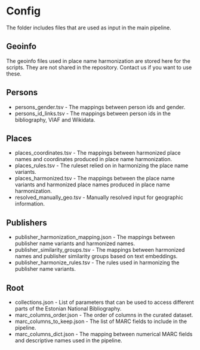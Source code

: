 # Config

The folder includes files that are used as input in the main pipeline.

## Geoinfo

The geoinfo files used in place name harmonization are stored here for the scripts. They are not shared in the repository. Contact us if you want to use these.

## Persons

- persons_gender.tsv - The mappings between person ids and gender.
- persons_id_links.tsv - The mappings between person ids in the bibliography, VIAF and Wikidata.

## Places

- places_coordinates.tsv - The mappings between harmonized place names and coordinates produced in place name harmonization.
- places_rules.tsv - The ruleset relied on in harmonizing the place name variants.
- places_harmonized.tsv - The mappings between the place name variants and harmonized place names produced in place name harmonization.
- resolved_manually_geo.tsv - Manually resolved input for geographic information.

## Publishers

- publisher_harmonization_mapping.json - The mappings between publisher name variants and harmonized names.
- publisher_similarity_groups.tsv - The mappings between harmonized names and publisher similarity groups based on text embeddings.
- publisher_harmonize_rules.tsv - The rules used in harmonizing the publisher name variants.

## Root

- collections.json - List of parameters that can be used to access different parts of the Estonian National Bibliography.
- marc_columns_order.json - The order of columns in the curated dataset.
- marc_columns_to_keep.json - The list of MARC fields to include in the pipeline.
- marc_columns_dict.json - The mapping between numerical MARC fields and descriptive names used in the pipeline.


